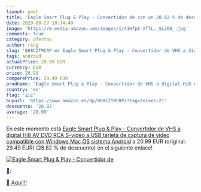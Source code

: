 ```yaml
---
layout: post
title: 'Eagle Smart Plug & Play - Convertidor de con un 28.82 % de descuento'
date: 2020-08-27 18:14:40
image: 'https://m.media-amazon.com/images/I/41HfpE-XflL._SL200_.jpg'
comments: true
category: ofertas
author: ring
slug: 'B08CZTMCRP-es Eagle Smart Plug & Play - Convertidor de VHS a digital Hi8...'
tags: android
actualPrice: 20.99 EUR
currency: EUR
price: 20.99
comparePrice: 29.49 EUR
prodname: 'Eagle Smart Plug & Play - Convertidor de VHS a digital Hi8 AV DVD RCA S-video a USB tarjeta de captura de vídeo compatible con Windows Mac OS sistema Android'
country: 'es'
flag: '🇪🇸'
buyurl: 'https://www.amazon.es/dp/B08CZTMCRP/?tag=tolees-21'
descuento: '28.82'
average: '20.99'
---
```


En este momento está [Eagle Smart Plug & Play - Convertidor de VHS a digital Hi8 AV DVD RCA S-video a USB tarjeta de captura de vídeo compatible con Windows Mac OS sistema Android](https://www.amazon.es/dp/B08CZTMCRP/?tag=tolees-21) a 20.99 EUR (original: 29.49 EUR) (28.82 %  de descuento) en el siguiente enlace!

[![Eagle Smart Plug & Play - Convertidor de](https://m.media-amazon.com/images/I/41HfpE-XflL._SL200_.jpg)](https://www.amazon.es/dp/B08CZTMCRP/?tag=tolees-21)

🔎:


[🛒 Aquí!!!](https://www.amazon.es/dp/B08CZTMCRP/?tag=tolees-21)
